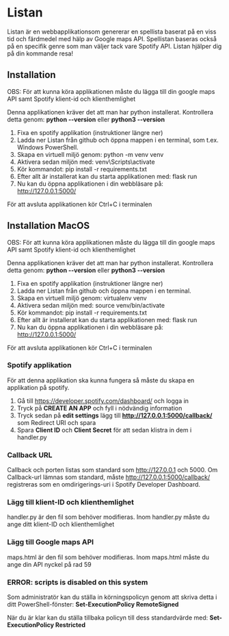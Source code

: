 # Listan

Listan är en webbapplikationsom genererar en spellista baserat på en viss tid och färdmedel med hälp av Google maps API. Spellistan baseras också på en specifik genre som man väljer tack vare Spotify API. Listan hjälper dig på din kommande resa!

## Installation

OBS: För att kunna köra applikationen måste du lägga till din google maps API samt Spotify klient-id och klienthemlighet

Denna applikationen kräver det att man har python installerat. Kontrollera detta genom: **python --version** eller **python3 --version**

1. Fixa en spotify applikation (instruktioner längre ner)
2. Ladda ner Listan från github och öppna mappen i en terminal, som t.ex. Windows PowerShell. 
3. Skapa en virtuell miljö genom: python -m venv venv
4. Aktivera sedan miljön med: venv\Scripts\activate
5. Kör kommandot: pip install -r requirements.txt
6. Efter allt är installerat kan du starta applikationen med: flask run
7. Nu kan du öppna applikationen i din webbläsare på: http://127.0.0.1:5000/

För att avsluta applikationen kör Ctrl+C i terminalen

## Installation MacOS

OBS: För att kunna köra applikationen måste du lägga till din google maps API samt Spotify klient-id och klienthemlighet

Denna applikationen kräver det att man har python installerat. Kontrollera detta genom: **python --version** eller **python3 --version**

1. Fixa en spotify applikation (instruktioner längre ner)
2. Ladda ner Listan från github och öppna mappen i en terminal. 
3. Skapa en virtuell miljö genom: virtualenv venv
4. Aktivera sedan miljön med: source venv/bin/activate
5. Kör kommandot: pip install -r requirements.txt
6. Efter allt är installerat kan du starta applikationen med: flask run
7. Nu kan du öppna applikationen i din webbläsare på: http://127.0.0.1:5000/

För att avsluta applikationen kör Ctrl+C i terminalen

### Spotify applikation
För att denna applikation ska kunna fungera så måste du skapa en applikation på spotify.

1. Gå till https://developer.spotify.com/dashboard/ och logga in
2. Tryck på **CREATE AN APP** och fyll i nödvändig information
3. Tryck sedan på **edit settings** lägg till **http://127.0.0.1:5000/callback/** som Redirect URI och spara
4. Spara **Client ID** och **Client Secret** för att sedan klistra in dem i handler.py

### Callback URL
Callback och porten listas som standard som http://127.0.0.1 och 5000. Om Callback-url lämnas som standard, måste http://127.0.0.1:5000/callback/ registreras som en omdirigerings-uri i Spotify Developer Dashboard.

### Lägg till klient-ID och klienthemlighet

handler.py är den fil som behöver modifieras. Inom handler.py måste du ange ditt klient-ID och klienthemlighet

### Lägg till Google maps API

maps.html är den fil som behöver modifieras. Inom maps.html måste du ange din API nyckel på rad 59

### ERROR: scripts is disabled on this system

Som administratör kan du ställa in körningspolicyn genom att skriva detta i ditt PowerShell-fönster: **Set-ExecutionPolicy RemoteSigned** 

När du är klar kan du ställa tillbaka policyn till dess standardvärde med: **Set-ExecutionPolicy Restricted**
